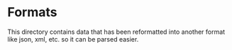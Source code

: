 # Formats
This directory contains data that has been reformatted into another format like json, xml, etc. so it can be parsed easier.
